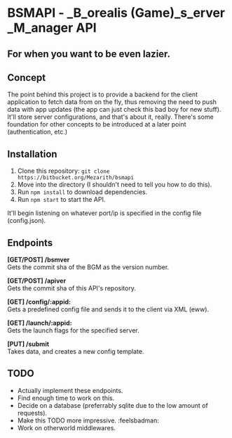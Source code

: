 # BSMAPI - _B_orealis (Game)_s_erver _M_anager API
For when you want to be even lazier.
---
## Concept
The point behind this project is to provide a backend for the client application to fetch data from on the fly, thus removing the need to push data with app updates (the app can just check this bad boy for new stuff). It'll store server configurations, and that's about it, really. There's some foundation for other concepts to be introduced at a later point (authentication, etc.)

## Installation
1. Clone this repository: `git clone https://bitbucket.org/Mezarith/bsmapi`
2. Move into the directory (I shouldn't need to tell you how to do this).
3. Run `npm install` to download dependencies.
4. Run `npm start` to start the API.  

It'll begin listening on whatever port/ip is specified in the config file (config.json).

## Endpoints
**[GET/POST] /bsmver**  
Gets the commit sha of the BGM as the version number.  

**[GET/POST] /apiver**  
Gets the commit sha of this API's repository.  

**[GET] /config/:appid:**  
Gets a predefined config file and sends it to the client via XML (eww).  

**[GET] /launch/:appid:**  
Gets the launch flags for the specified server.  

**[PUT] /submit**  
Takes data, and creates a new config template.

## TODO
- Actually implement these endpoints.
- Find enough time to work on this.
- Decide on a database (preferrably sqlite due to the low amount of requests).
- Make this TODO more impressive. :feelsbadman:
- Work on otherworld middlewares.
